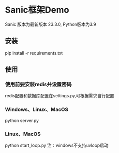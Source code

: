 # Sanic框架Demo
Sanic 版本为最新版本 23.3.0, Python版本为3.9
## 安装
pip install -r requirements.txt
## 使用
### 使用前要安装redis并设置密码
redis配置和数据库配置在settings.py,可根据需求自行配置
### Windows、Linux、MacOS
python server.py
### Linux、MacOS
python start_loop.py
注：windows不支持uvloop启动
